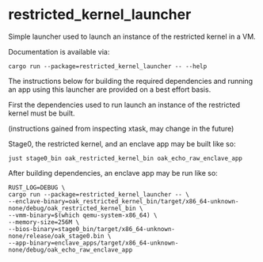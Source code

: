 # restricted_kernel_launcher

Simple launcher used to launch an instance of the restricted kernel in a VM.

Documentation is available via:

```shell
cargo run --package=restricted_kernel_launcher -- --help
```

The instructions below for building the required dependencies and running an app
using this launcher are provided on a best effort basis.

First the dependencies used to run launch an instance of the restricted kernel
must be built.

(instructions gained from inspecting xtask, may change in the future)

Stage0, the restricted kernel, and an enclave app may be built like so:

```shell
just stage0_bin oak_restricted_kernel_bin oak_echo_raw_enclave_app
```

After building dependencies, an enclave app may be run like so:

```shell
RUST_LOG=DEBUG \
cargo run --package=restricted_kernel_launcher -- \
--enclave-binary=oak_restricted_kernel_bin/target/x86_64-unknown-none/debug/oak_restricted_kernel_bin \
--vmm-binary=$(which qemu-system-x86_64) \
--memory-size=256M \
--bios-binary=stage0_bin/target/x86_64-unknown-none/release/oak_stage0.bin \
--app-binary=enclave_apps/target/x86_64-unknown-none/debug/oak_echo_raw_enclave_app
```
